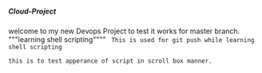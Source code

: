 ##### Cloud-Project
welcome to my new Devops Project
 to test it works for master branch.
 """learning shell scripting""""
 ``` This is used for git push while learning shell scripting```

 ```
 this is to test apperance of script in scroll box manner.
 ```

